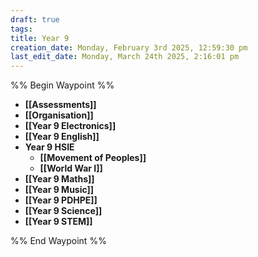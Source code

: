```yaml
---
draft: true
tags: 
title: Year 9
creation_date: Monday, February 3rd 2025, 12:59:30 pm
last_edit_date: Monday, March 24th 2025, 2:16:01 pm
---
```


%% Begin Waypoint %%
- **[[Assessments]]**
- **[[Organisation]]**
- **[[Year 9 Electronics]]**
- **[[Year 9 English]]**
- **Year 9 HSIE**
	- **[[Movement of Peoples]]**
	- **[[World War I]]**
- **[[Year 9 Maths]]**
- **[[Year 9 Music]]**
- **[[Year 9 PDHPE]]**
- **[[Year 9 Science]]**
- **[[Year 9 STEM]]**

%% End Waypoint %%
